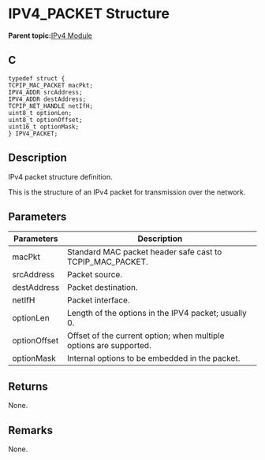 # IPV4\_PACKET Structure

**Parent topic:**[IPv4 Module](GUID-EA29E72F-4194-41F9-9F19-D8BBA00D62F2.md)

## C

```
typedef struct {
TCPIP_MAC_PACKET macPkt;
IPV4_ADDR srcAddress;
IPV4_ADDR destAddress;
TCPIP_NET_HANDLE netIfH;
uint8_t optionLen;
uint8_t optionOffset;
uint16_t optionMask;
} IPV4_PACKET;
```

## Description

IPv4 packet structure definition.

This is the structure of an IPv4 packet for transmission over the network.

## Parameters

|Parameters|Description|
|----------|-----------|
|macPkt|Standard MAC packet header safe cast to TCPIP\_MAC\_PACKET.|
|srcAddress|Packet source.|
|destAddress|Packet destination.|
|netIfH|Packet interface.|
|optionLen|Length of the options in the IPV4 packet; usually 0.|
|optionOffset|Offset of the current option; when multiple options are supported.|
|optionMask|Internal options to be embedded in the packet.|

## Returns

None.

## Remarks

None.

